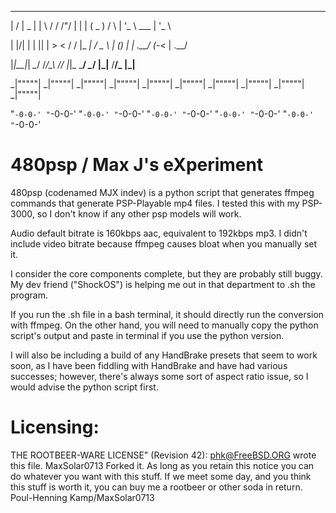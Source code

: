 
 __  __        _   __  __        __   _ _       ___       __      _ __              _ __  

|  \/  |    _ | |  \ \/ /       /"/  | | |     ( _ )     /  \    | '_ \    ___     | '_ \ 

| |\/| |   | || |   >  <       / /   |_  _|    / _ \    | () |   | .__/   (_-<     | .__/ 

|_|__|_|   _\__/   /_/\_\    _/_/_    _|_|_    \___/    _\__/    |_|__    /__/_    |_|__  

_|"""""| _|"""""| _|"""""| _|"""""| _|"""""| _|"""""| _|"""""| _|"""""| _|"""""| _|"""""| 

"`-0-0-' "`-0-0-' "`-0-0-' "`-0-0-' "`-0-0-' "`-0-0-' "`-0-0-' "`-0-0-' "`-0-0-' "`-0-0-' 

# 480psp / Max J's eXperiment

480psp (codenamed MJX indev) is a python script that generates ffmpeg commands that generate PSP-Playable mp4 files. I tested this with my PSP-3000, so I don't know
if any other psp models will work.

Audio default bitrate is 160kbps aac, equivalent to 192kbps mp3. I didn't include video bitrate because ffmpeg causes bloat when you manually set it.

I consider the core components complete, but they are probably still buggy. My dev friend ("ShockOS") is helping me out in that department to .sh the program.

If you run the .sh file in a bash terminal, it should directly run the conversion with ffmpeg. On the other hand, you will need to manually copy the python script's output and paste in terminal if you use the python version. 

I will also be including a build of any HandBrake presets that seem to work soon, as I have been fiddling with HandBrake and have had various successes; however, there's always some sort of aspect ratio
issue, so I would advise the python script first.

# Licensing:

THE ROOTBEER-WARE LICENSE" (Revision 42): <phk@FreeBSD.ORG> wrote this file. MaxSolar0713 Forked it.  As long as you retain this notice you
can do whatever you want with this stuff. If we meet some day, and you think this stuff is worth it, you can buy me a rootbeer or other soda in return.   Poul-Henning Kamp/MaxSolar0713

